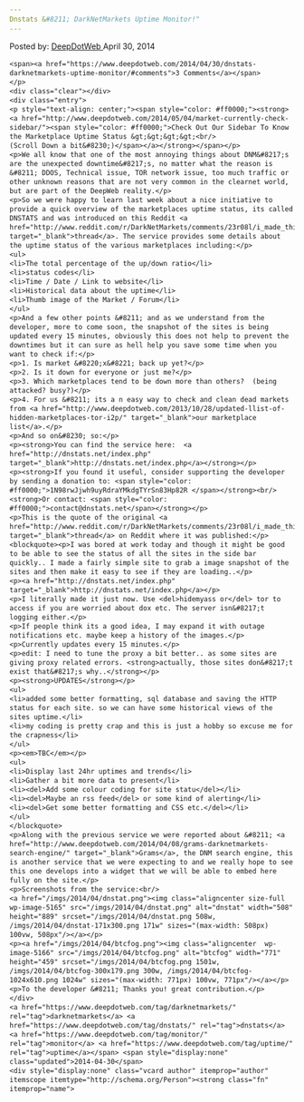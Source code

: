 ```yaml
---
Dnstats &#8211; DarkNetMarkets Uptime Monitor!"
---
```

<article class="post-listing post-5160 post type-post status-publish format-standard has-post-thumbnail hentry  tag-darknetmarkets tag-dnstats tag-monitor tag-uptime">
    <div class="post-inner">
        <span>Posted by: <a href="https://www.deepdotweb.com/author/admin/" title="">DeepDotWeb </a></span>
    <span>April 30, 2014</span>
    
    <span><a href="https://www.deepdotweb.com/2014/04/30/dnstats-darknetmarkets-uptime-monitor/#comments">3 Comments</a></span>
    </p>
    <div class="clear"></div>
    <div class="entry">
    <p style="text-align: center;"><span style="color: #ff0000;"><strong><a href="http://www.deepdotweb.com/2014/05/04/market-currently-check-sidebar/"><span style="color: #ff0000;">Check Out Our Sidebar To Know the Marketplace Uptime Status &gt;&gt;&gt;&gt;<br/>
    (Scroll Down a bit&#8230;)</span></a></strong></span></p>
    <p>We all know that one of the most annoying things about DNM&#8217;s are the unexpected downtime&#8217;s, no matter what the reason is &#8211; DDOS, Technical issue, TOR network issue, too much traffic or other unknown reasons that are not very common in the clearnet world, but are part of the DeepWeb reality.</p>
    <p>So we were happy to learn last week about a nice initiative to provide a quick overview of the marketplaces uptime status, its called DNSTATS and was introduced on this Reddit <a href="http://www.reddit.com/r/DarkNetMarkets/comments/23r08l/i_made_this/" target="_blank">thread</a>. The service provides some details about the uptime status of the various marketplaces including:</p>
    <ul>
    <li>The total percentage of the up/down ratio</li>
    <li>status codes</li>
    <li>Time / Date / Link to website</li>
    <li>Historical data about the uptime</li>
    <li>Thumb image of the Market / Forum</li>
    </ul>
    <p>And a few other points &#8211; and as we understand from the developer, more to come soon, the snapshot of the sites is being updated every 15 minutes, obviously this does not help to prevent the downtimes but it can sure as hell help you save some time when you want to check if:</p>
    <p>1. Is market &#8220;x&#8221; back up yet?</p>
    <p>2. Is it down for everyone or just me?</p>
    <p>3. Which marketplaces tend to be down more than others?  (being attacked? busy?)</p>
    <p>4. For us &#8211; its a n easy way to check and clean dead markets from <a href="http://www.deepdotweb.com/2013/10/28/updated-llist-of-hidden-marketplaces-tor-i2p/" target="_blank">our marketplace list</a>.</p>
    <p>And so on&#8230; so:</p>
    <p><strong>You can find the service here:  <a href="http://dnstats.net/index.php" target="_blank">http://dnstats.net/index.php</a></strong></p>
    <p><strong>If you found it useful, consider supporting the developer by sending a donation to: <span style="color: #ff0000;">1N98rwJjwh9uyRdraYMkdgTYrSn83Hp82R </span></strong><br/>
    <strong>Or contact: <span style="color: #ff0000;">contact@dnstats.net</span></strong></p>
    <p>This is the quote of the original <a href="http://www.reddit.com/r/DarkNetMarkets/comments/23r08l/i_made_this/" target="_blank">thread</a> on Reddit where it was published:</p>
    <blockquote><p>I was bored at work today and though it might be good to be able to see the status of all the sites in the side bar quickly.. I made a fairly simple site to grab a image snapshot of the sites and then make it easy to see if they are loading..</p>
    <p><a href="http://dnstats.net/index.php" target="_blank">http://dnstats.net/index.php</a></p>
    <p>I literally made it just now. Use <del>hidemyass or</del> tor to access if you are worried about dox etc. The server isn&#8217;t logging either.</p>
    <p>If people think its a good idea, I may expand it with outage notifications etc. maybe keep a history of the images.</p>
    <p>Currently updates every 15 minutes.</p>
    <p>edit: I need to tune the proxy a bit better.. as some sites are giving proxy related errors. <strong>actually, those sites don&#8217;t exist that&#8217;s why..</strong></p>
    <p><strong>UPDATES</strong></p>
    <ul>
    <li>added some better formatting, sql database and saving the HTTP status for each site. so we can have some historical views of the sites uptime.</li>
    <li>my coding is pretty crap and this is just a hobby so excuse me for the crapness</li>
    </ul>
    <p><em>TBC</em></p>
    <ul>
    <li>Display last 24hr uptimes and trends</li>
    <li>Gather a bit more data to present</li>
    <li><del>Add some colour coding for site statu</del></li>
    <li><del>Maybe an rss feed</del> or some kind of alerting</li>
    <li><del>Get some better formatting and CSS etc.</del></li>
    </ul>
    </blockquote>
    <p>Along with the previous service we were reported about &#8211; <a href="http://www.deepdotweb.com/2014/04/08/grams-darknetmarkets-search-engine/" target="_blank">Grams</a>, the DNM search engine, this is another service that we were expecting to and we really hope to see this one develops into a widget that we will be able to embed here fully on the site.</p>
    <p>Screenshots from the service:<br/>
    <a href="/imgs/2014/04/dnstat.png"><img class="aligncenter size-full wp-image-5165" src="/imgs/2014/04/dnstat.png" alt="dnstat" width="508" height="889" srcset="/imgs/2014/04/dnstat.png 508w, /imgs/2014/04/dnstat-171x300.png 171w" sizes="(max-width: 508px) 100vw, 508px"/></a></p>
    <p><a href="/imgs/2014/04/btcfog.png"><img class="aligncenter  wp-image-5166" src="/imgs/2014/04/btcfog.png" alt="btcfog" width="771" height="459" srcset="/imgs/2014/04/btcfog.png 1501w, /imgs/2014/04/btcfog-300x179.png 300w, /imgs/2014/04/btcfog-1024x610.png 1024w" sizes="(max-width: 771px) 100vw, 771px"/></a></p>
    <p>To the developer &#8211; Thanks you! great contribution.</p>
    </div>
    <a href="https://www.deepdotweb.com/tag/darknetmarkets/" rel="tag">darknetmarkets</a> <a href="https://www.deepdotweb.com/tag/dnstats/" rel="tag">dnstats</a> <a href="https://www.deepdotweb.com/tag/monitor/" rel="tag">monitor</a> <a href="https://www.deepdotweb.com/tag/uptime/" rel="tag">uptime</a></span> <span style="display:none" class="updated">2014-04-30</span>
    <div style="display:none" class="vcard author" itemprop="author" itemscope itemtype="http://schema.org/Person"><strong class="fn" itemprop="name">
    
